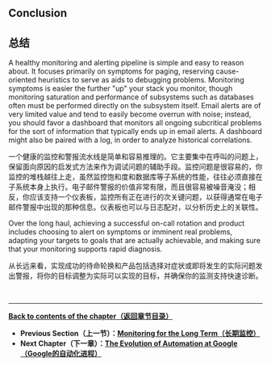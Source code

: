 ## **Conclusion**

## **总结**

A healthy monitoring and alerting pipeline is simple and easy to reason about. It focuses primarily on symptoms for paging, reserving cause-oriented heuristics to serve as aids to debugging problems. Monitoring symptoms is easier the further "up" your stack you monitor, though monitoring saturation and performance of subsystems such as databases often must be performed directly on the subsystem itself. Email alerts are of very limited value and tend to easily become overrun with noise; instead, you should favor a dashboard that monitors all ongoing subcritical problems for the sort of information that typically ends up in email alerts. A dashboard might also be paired with a log, in order to analyze historical correlations.

一个健康的监控和警报流水线是简单和容易推理的。它主要集中在呼叫的问题上，保留面向原因的启发式方法来作为调试问题的辅助手段。监控问题是很容易的，你监控的堆栈越往上走，虽然监控饱和度和数据库等子系统的性能，往往必须直接在子系统本身上执行。电子邮件警报的价值非常有限，而且很容易被噪音淹没；相反，你应该支持一个仪表板，监控所有正在进行的次关键问题，以获得通常在电子邮件警报中出现的那种信息。仪表板也可以与日志配对，以分析历史上的关联性。

Over the long haul, achieving a successful on-call rotation and product includes choosing to alert on symptoms or imminent real problems, adapting your targets to goals that are actually achievable, and making sure that your monitoring supports rapid diagnosis.

从长远来看，实现成功的待命轮换和产品包括选择对症状或即将发生的实际问题发出警报，将你的目标调整为实际可以实现的目标，并确保你的监测支持快速诊断。

<br>

---

**[Back to contents of the chapter（返回章节目录）](monitoring_distributed_systems.md)**

* **Previous Section（上一节）：[Monitoring for the Long Term（长期监控）](monitoring_for_the_long_term.md)**
* **Next Chapter（下一章）：[The Evolution of Automation at Google（Google的自动化进程）](../chapter-07/the_evolution_of_automation_at_google.md)**
